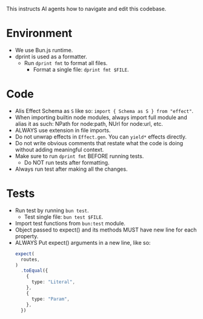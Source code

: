 This instructs AI agents how to navigate and edit this codebase.

# Environment

- We use Bun.js runtime.
- dprint is used as a formatter.
  - Run `dprint fmt` to format all files.
    - Format a single file: `dprint fmt $FILE`.

# Code

- Alis Effect Schema as `S` like so: `import { Schema as S } from "effect"`.
- When importing builtin node modules, always import full module and alias it as such:
  NPath for node:path, NUrl for node:url, etc.
- ALWAYS use extension in file imports.
- Do not unwrap effects in `Effect.gen`. You can `yield*` effects directly.
- Do not write obvious comments that restate what the code is doing without adding meaningful context.
- Make sure to run `dprint fmt` BEFORE running tests.
  - Do NOT run tests after formatting.
- Always run test after making all the changes.

# Tests

- Run test by running `bun test`.
  - Test single file: `bun test $FILE`.
- Import test functions from `bun:test` module.
- Object passed to expect() and its methods MUST have new line for each property.
- ALWAYS Put expect() arguments in a new line, like so:
  ```ts
  expect(
    routes,
  )
    .toEqual({
      {
        type: "Literal",
      },
      {
        type: "Param",
      },
    })
  ```

